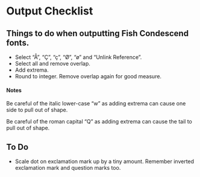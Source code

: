 # Output Checklist

## Things to do when outputting Fish Condescend fonts.

- Select “Å”, “Ç”, “ç”, “Ø”, “ø” and “Unlink Reference”.
- Select all and remove overlap.
- Add extrema.
- Round to integer. Remove overlap again for good measure.

#### Notes

Be careful of the italic lower-case “w” as adding extrema can cause one side to pull out of shape.

Be careful of the roman capital “Q” as adding extrema can cause the tail to pull out of shape.

## To Do

- Scale dot on exclamation mark up by a tiny amount. Remember inverted exclamation mark and question marks too.
